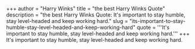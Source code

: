 +++
author = "Harry Winks"
title = "the best Harry Winks Quote"
description = "the best Harry Winks Quote: It's important to stay humble, stay level-headed and keep working hard."
slug = "its-important-to-stay-humble-stay-level-headed-and-keep-working-hard"
quote = '''It's important to stay humble, stay level-headed and keep working hard.'''
+++
It's important to stay humble, stay level-headed and keep working hard.
